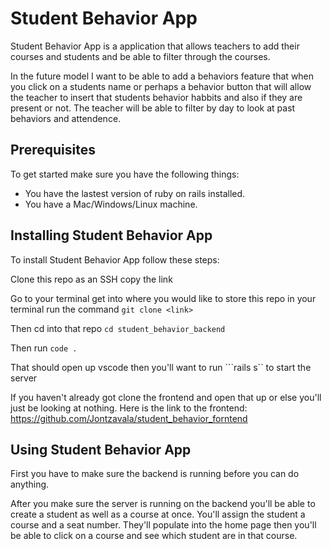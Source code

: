 # Student Behavior App

Student Behavior App is a application that allows teachers to add their courses and students and be able to filter through the courses.

In the future model I want to be able to add a behaviors feature that when you click on a students name or perhaps a behavior button that will allow the teacher to insert that students behavior habbits and also if they are present or not. The teacher will be able to filter by day to look at past behaviors and attendence.

## Prerequisites

To get started make sure you have the following things:

* You have the lastest version of ruby on rails installed.
* You have a Mac/Windows/Linux machine.

## Installing Student Behavior App

To install Student Behavior App follow these steps:

Clone this repo as an SSH copy the link

Go to your terminal get into where you would like to store this repo in your terminal run the command ```git clone <link>```

Then cd into that repo ```cd student_behavior_backend```

Then run ```code .```

That should open up vscode then you'll want to run ```rails s`` to start the server

If you haven't already got clone the frontend and open that up or else you'll just be looking at nothing. Here is the link to the frontend:
https://github.com/Jontzavala/student_behavior_forntend

## Using Student Behavior App

First you have to make sure the backend is running before you can do anything.

After you make sure the server is running on the backend you'll be able to create a student as well as a course at once. You'll assign the student a course and a seat number.
They'll populate into the home page then you'll be able to click on a course and see which student are in that course.